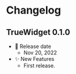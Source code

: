 # Changelog

## TrueWidget 0.1.0

-   📅 Release date
    -   Nov 20, 2022
-   ✨ New Features
    -   First release.
